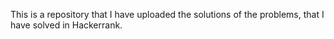 This is a repository that I have uploaded the solutions of the problems, that I have solved in Hackerrank.
